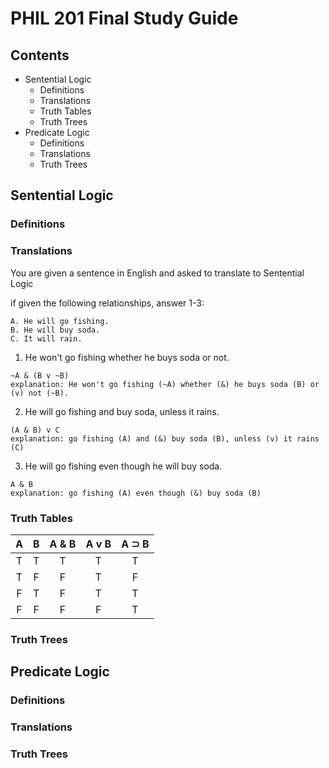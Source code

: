 # PHIL 201 Final Study Guide

## Contents
* Sentential Logic
    * Definitions
    * Translations
    * Truth Tables
    * Truth Trees
* Predicate Logic
    * Definitions
    * Translations
    * Truth Trees

## Sentential Logic

### Definitions

### Translations
You are given a sentence in English and asked to translate to Sentential Logic

if given the following relationships, answer 1-3:
```
A. He will go fishing.
B. He will buy soda.
C. It will rain. 
```

1. He won't go fishing whether he buys soda or not.
```
~A & (B v ~B)
explanation: He won't go fishing (~A) whether (&) he buys soda (B) or (v) not (~B).
```
2. He will go fishing and buy soda, unless it rains.
```
(A & B) v C
explanation: go fishing (A) and (&) buy soda (B), unless (v) it rains (C)
```
3. He will go fishing even though he will buy soda.
```
A & B
explanation: go fishing (A) even though (&) buy soda (B)
```

### Truth Tables

| A  | B  |A & B|A v B|A ⊃ B|
|:--:|:--:|:--: |:--: |:--: |
| T  | T  | T   | T   | T   |
| T  | F  | F   | T   | F   |
| F  | T  | F   | T   | T   |
| F  | F  | F   | F   | T   |


### Truth Trees

## Predicate Logic

### Definitions

### Translations

### Truth Trees